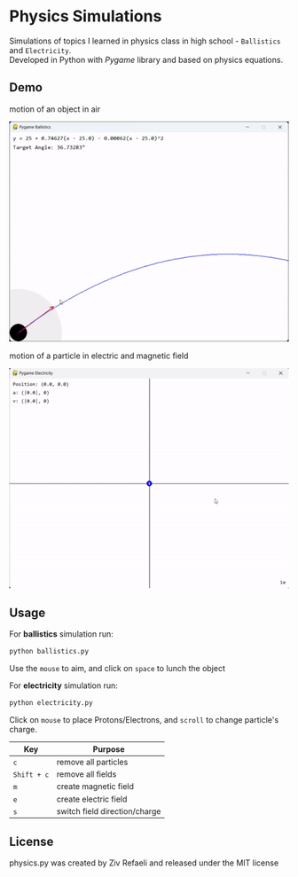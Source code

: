 # Physics Simulations

Simulations of topics I learned in physics class in high school - `Ballistics` and `Electricity`.
<br />
Developed in Python with *Pygame* library and based on physics equations.

## Demo

motion of an object in air

![ballistics](/assets/ballistics.gif)

motion of a particle in electric and magnetic field

![electricity](/assets/electricity.gif)

## Usage

For **ballistics** simulation run:

```bash
python ballistics.py
```

Use the `mouse` to aim, and click on `space` to lunch the object

For **electricity** simulation run:

```bash
python electricity.py
```

Click on `mouse` to place Protons/Electrons, and `scroll` to change particle's charge.

| Key | Purpose |
| --- | ------- |
| `c` | remove all particles |
| `Shift + c` | remove all fields |
| `m` | create magnetic field |
| `e` | create electric field |
| `s` | switch field direction/charge |

## License

physics.py was created by Ziv Refaeli and released under the MIT license